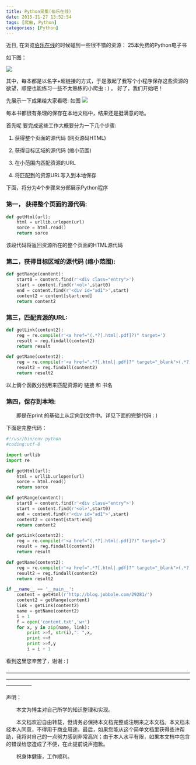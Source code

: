 ```yaml
---
title: Python采集(伯乐在线)
date: 2015-11-27 13:52:54
tags: [爬虫, Python]
categories: [Python]
---
```



近日, 在浏览[伯乐在线](http://blog.jobbole.com/29281/)的时候碰到一些很不错的资源： 25本免费的Python电子书

如下图：

![](https://ws2.sinaimg.cn/large/006tNc79gy1fvo6xtoegtj30ct0a3dif.jpg)

其中，每本都是以名字+超链接的方式，于是激起了我写个小程序保存这些资源的欲望，顺便也能练习一些不太熟练的小爬虫 : ) 。 好了，我们开始吧！

<!-- more -->

先展示一下成果给大家看嗯: 如图
![](https://ws2.sinaimg.cn/large/006tNc79gy1fvo6xuvzf0j30fa0a675v.jpg)

每本书都很有条理的保存在本地文档中，结果还是挺满意的哈。　　

首先呢 要完成这些工作大概要分为一下几个步骤:

1. 获得整个页面的源代码 (网页源码HTML)

2. 获得目标区域的源代码 (缩小范围)

3. 在小范围内匹配资源的URL

4. 将匹配到的资源URL写入到本地保存

 

下面，将分为4个步骤来分部展示Python程序

### 第一， **获得整个页面的源代码**:

``` python
def getHtml(url):
    html = urllib.urlopen(url)
    sorce = html.read()
    return sorce
```

该段代码将返回资源所在的整个页面的HTML源代码

### 第二，**获得目标区域的源代码 (缩小范围)**:

``` python
def getRange(content):
    start0 = content.find(r'<div class="entry">')
    start = content.find(r'<ol>',start0)
    end = content.find(r'<div id="ad1">',start)
    content2 = content[start:end]
    return content2
```

### 第三，**匹配资源的URL**:

``` python
def getLink(content2):
    reg = re.compile(r'<a href="(.*?[.html|.pdf]?)" target=')
    result = reg.findall(content2)
    return result

def getName(content2):
    reg = re.compile(r'<a href=".*?[.html|.pdf]?" target="_blank">(.*?)</a>')
    result2 = reg.findall(content2)
    return result2
```
以上俩个函数分别用来匹配资源的 链接 和 书名

 

### 第四，**保存到本地**:

　　即是在print 的基础上从定向到文件中。详见下面的完整代码 : )

 

下面是完整代码：
``` python
#!/usr/bin/env python
#coding:utf-8

import urllib
import re

def getHtml(url):
    html = urllib.urlopen(url)
    sorce = html.read()
    return sorce

def getRange(content):
    start0 = content.find(r'<div class="entry">')
    start = content.find(r'<ol>',start0)
    end = content.find(r'<div id="ad1">',start)
    content2 = content[start:end]
    return content2

def getLink(content2):
    reg = re.compile(r'<a href="(.*?[.html|.pdf]?)" target=')
    result = reg.findall(content2)
    return result

def getName(content2):
    reg = re.compile(r'<a href=".*?[.html|.pdf]?" target="_blank">(.*?)</a>')
    result2 = reg.findall(content2)
    return result2

if __name__ == '__main__':
    content = getHtml(r'http://blog.jobbole.com/29281/')
    content2 = getRange(content)
    link = getLink(content2)
    name = getName(content2)
    i = 1
    f = open('content.txt','w+')
    for x, y in zip(name, link):
        print >>f, str(i),": ",x,
        print >>f
        print >>f,y
        i = i + 1
```

看到这里您辛苦了，谢谢 : )

 

—————————————————————————————————————————————————————————————————————————————

声明：

　　本文为博主对自己所学的知识整理和实现。

　　本文档欢迎自由转载，但请务必保持本文档完整或注明来之本文档。本文档未经本人同意，不得用于商业用途。最后，如果您能从这个简单文档里获得些许帮助，我将对自己的一点努力感到非常高兴；由于本人水平有限，如果本文档中包含的错误给您造成了不便，在此提前说声抱歉。

　　祝身体健康，工作顺利。